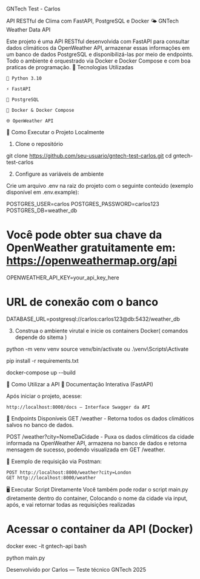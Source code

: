 GNTech Test - Carlos

API RESTful de Clima com FastAPI, PostgreSQL e Docker
🌤️ GNTech Weather Data API

Este projeto é uma API RESTful desenvolvida com FastAPI para consultar dados climáticos da OpenWeather API, armazenar essas informações em um banco de dados PostgreSQL e disponibilizá-las por meio de endpoints. Todo o ambiente é orquestrado via Docker e Docker Compose e com boa praticas de programação.
🔧 Tecnologias Utilizadas

    🐍 Python 3.10

    ⚡ FastAPI

    🐘 PostgreSQL

    🐳 Docker & Docker Compose

    🌐 OpenWeather API

🚀 Como Executar o Projeto Localmente
1. Clone o repositório

git clone https://github.com/seu-usuario/gntech-test-carlos.git
cd gntech-test-carlos

2. Configure as variáveis de ambiente

Crie um arquivo .env na raiz do projeto com o seguinte conteúdo (exemplo disponível em .env.example):

POSTGRES_USER=carlos
POSTGRES_PASSWORD=carlos123
POSTGRES_DB=weather_db

# Você pode obter sua chave da OpenWeather gratuitamente em: https://openweathermap.org/api
OPENWEATHER_API_KEY=your_api_key_here

# URL de conexão com o banco
DATABASE_URL=postgresql://carlos:carlos123@db:5432/weather_db


3. Construa o ambiente virutal e inicie os containers Docker( comandos depende do sitema )

python -m venv venv
source venv/bin/activate ou .\venv\Scripts\Activate

pip install -r requirements.txt

docker-compose up --build

🧪 Como Utilizar a API
📘 Documentação Interativa (FastAPI)

Após iniciar o projeto, acesse:

    http://localhost:8000/docs — Interface Swagger da API


🔁 Endpoints Disponíveis
GET /weather - Retorna todos os dados climáticos salvos no banco de dados.


POST /weather?city=NomeDaCidade - Puxa os dados climáticos da cidade informada na OpenWeather API,
armazena no banco de dados e retorna mensagem de sucesso, podendo visualizada em GET /weather.



📌 Exemplo de requisição via Postman:

    POST http://localhost:8000/weather?city=London
    GET http://localhost:8000/weather

🖥️ Executar Script Diretamente
Você também pode rodar o script main.py diretamente dentro do container,
Colocando o nome da cidade via input, após, e vai retornar todas as requisições realizadas

# Acessar o container da API (Docker)
docker exec -it gntech-api bash

python main.py






Desenvolvido por Carlos — Teste técnico GNTech 2025

